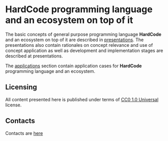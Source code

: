 HardCode programming language and an ecosystem on top of it
===========================================================

The basic concepts of general purpose programming language <b>HardCode</b> and an ecosystem on top of it are described in [presentations](presentations).
The presentations also contain rationales on concept relevance and use of concept application as well as development and implementation stages are described at presentations.

The [applications](applications) section contain application cases for <b>HardCode</b> programming language and an ecosystem.

## Licensing

All content presented here is published under terms of [CC0 1.0 Universal](LICENSE) license.

## Contacts

Contacts are [here](contacts.md)
